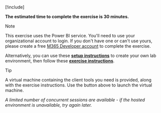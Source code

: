 [!include[](../../../power-bi/includes/access-lab.md)]

**The estimated time to complete the exercise is 30 minutes.**

> [!NOTE]
> This exercise uses the Power BI service. You'll need to use your organizational account to login. If you don't have one or can't use yours, please create a free [M365 Developer account](https://developer.microsoft.com/en-us/microsoft-365/dev-program) to complete the exercise.

 Alternatively, you can use these [**setup instructions**]( https://microsoftlearning.github.io/PL-300-Microsoft-Power-BI-Data-Analyst/Instructions/Labs/00-setup.html) to create your own lab environment, then follow these [**exercise instructions**]( https://microsoftlearning.github.io/PL-300-Microsoft-Power-BI-Data-Analyst/Instructions/Labs/09-create-power-bi-dashboard.html).

> [!TIP]
> A virtual machine containing the client tools you need is provided, along with the exercise instructions. Use the button above to launch the virtual machine.
>
> *A limited number of concurrent sessions are available - if the hosted environment is unavailable, try again later.*
